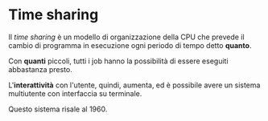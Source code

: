 # Time sharing

Il _time sharing_ è un modello di organizzazione della CPU che prevede il cambio di programma in esecuzione ogni periodo di tempo detto **quanto**.

Con **quanti** piccoli, tutti i job hanno la possibilità di essere eseguiti abbastanza presto.

L'**interattività** con l'utente, quindi, aumenta, ed è possibile avere un sistema multiutente con interfaccia su terminale. 

Questo sistema risale al 1960.
